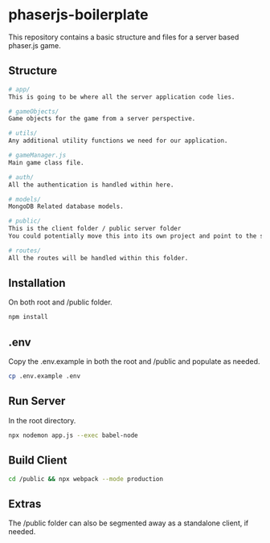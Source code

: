 # phaserjs-boilerplate

This repository contains a basic structure and files for a server based phaser.js game.

## Structure

```bash 
# app/
This is going to be where all the server application code lies.

# gameObjects/
Game objects for the game from a server perspective.

# utils/
Any additional utility functions we need for our application.

# gameManager.js
Main game class file. 

# auth/
All the authentication is handled within here.

# models/
MongoDB Related database models.

# public/
This is the client folder / public server folder
You could potentially move this into its own project and point to the server for multiplayer games.

# routes/
All the routes will be handled within this folder.
```

## Installation

On both root and /public folder.

```bash
npm install
```

## .env

Copy the .env.example in both the root and /public and populate as needed.

```bash
cp .env.example .env
```

## Run Server

In the root directory.

```bash
npx nodemon app.js --exec babel-node
```

## Build Client

```bash
cd /public && npx webpack --mode production
```

## Extras

The /public folder can also be segmented away as a standalone client, if needed.